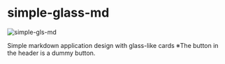 # simple-glass-md

![simple-gls-md](https://github.com/maythedaddy/simple-glass-md/assets/35832485/4c2fd0bf-c4ea-46c5-80cb-19c60d068d75)

Simple markdown application design with glass-like cards
※The button in the header is a dummy button.
